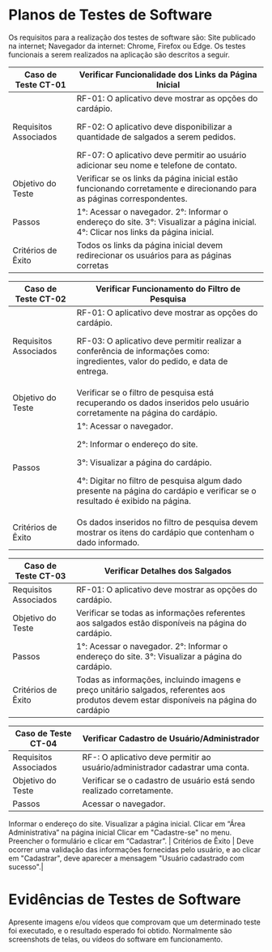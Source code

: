 # Planos de Testes de Software

Os requisitos para a realização dos testes de software são:
Site publicado na internet;
Navegador da internet: Chrome, Firefox ou Edge.
Os testes funcionais a serem realizados na aplicação são descritos a seguir.

| Caso de Teste CT-01| Verificar Funcionalidade dos Links da Página Inicial |
|-------------------|--------------------
| Requisitos Associados | RF-01: O aplicativo deve mostrar as opções do cardápio. <p>RF-02: O aplicativo deve disponibilizar a quantidade de salgados a serem pedidos.</p> RF-07: O aplicativo deve permitir ao usuário adicionar seu nome e telefone de contato.|
|Objetivo do Teste| Verificar se os links da página inicial estão funcionando corretamente e direcionando para as páginas correspondentes.
|Passos| 1°: Acessar o navegador. 2°: Informar o endereço do site. 3°: Visualizar a página inicial. 4°: Clicar nos links da página inicial.
|Critérios de Êxito|Todos os links da página inicial devem redirecionar os usuários para as páginas corretas|

| Caso de Teste CT-02 | Verificar Funcionamento do Filtro de Pesquisa|
|------------------|-------------------
|Requisitos Associados| RF-01: O aplicativo deve mostrar as opções do cardápio. <p>RF-03: O aplicativo deve permitir realizar a conferência de informações como: ingredientes, valor do pedido, e data de entrega. </p>
|Objetivo do Teste| Verificar se o filtro de pesquisa está recuperando os dados inseridos pelo usuário corretamente na página do cardápio.
|Passos| 1°: Acessar o navegador.<p>2°: Informar o endereço do site.</p>3°: Visualizar a página do cardápio.<p>4°: Digitar no filtro de pesquisa algum dado presente na página do cardápio e verificar se o resultado é exibido na página.</p>
|Critérios de Êxito| Os dados inseridos no filtro de pesquisa devem mostrar os itens do cardápio que contenham o dado informado.|

| Caso de Teste CT-03 | Verificar Detalhes dos Salgados
|-------------------|---------------
| Requisitos Associados | RF-01: O aplicativo deve mostrar as opções do cardápio.
| Objetivo do Teste | Verificar se todas as informações referentes aos salgados estão disponíveis na página do cardápio.
| Passos | 1°: Acessar o navegador. 2°: Informar o endereço do site. 3°: Visualizar a página do cardápio.
| Critérios de Êxito | Todas as informações, incluindo imagens e preço unitário salgados, referentes aos produtos devem estar disponíveis na página do cardápio |

| Caso de Teste CT-04 | Verificar Cadastro de Usuário/Administrador
| -------------- | -------------
| Requisitos Associados | RF-: O aplicativo deve permitir ao usuário/administrador cadastrar uma conta.
| Objetivo do Teste | Verificar se o cadastro de usuário está sendo realizado corretamente.
| Passos | Acessar o navegador.
Informar o endereço do site.
Visualizar a página inicial.
Clicar em “Área Administrativa” na página inicial
Clicar em "Cadastre-se" no menu.
Preencher o formulário e clicar em “Cadastrar”.
| Critérios de Êxito | Deve ocorrer uma validação das informações fornecidas pelo usuário, e ao clicar em "Cadastrar", deve aparecer a mensagem "Usuário cadastrado com sucesso".|


# Evidências de Testes de Software

Apresente imagens e/ou vídeos que comprovam que um determinado teste foi executado, e o resultado esperado foi obtido. Normalmente são screenshots de telas, ou vídeos do software em funcionamento.
